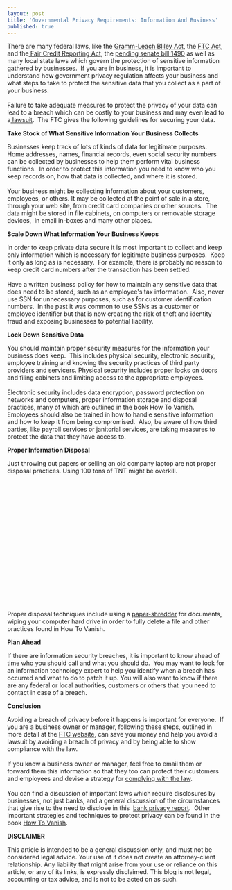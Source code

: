```yaml
---
layout: post
title: 'Governmental Privacy Requirements: Information And Business'
published: true
---
```

<p>There are many federal laws, like the <a title="Business Privacy" href="http://www.ftc.gov/privacy/glbact/glbsub1.htm" target="_blank">Gramm-Leach Bliley Act</a>, the <a title="FTC Act" href="http://www.stolaf.edu/people/becker/antitrust/statutes/ftc.html" target="_blank">FTC Act</a>, and the<a title="FCRA " href="http://www.cardreport.com/laws/fcra/fcra.html" target="_blank"> Fair Credit Reporting Act</a>, the <a title="S.1490" href="http://www.opencongress.org/bill/111-s1490/show" target="_blank">pending senate bill 1490</a> as well as many local state laws which govern the protection of sensitive information gathered by businesses.  If you are in business, it is important to understand how government privacy regulation affects your business and what steps to take to protect the sensitive data that you collect as a part of your business.  <br /><br /> Failure to take adequate measures to protect the privacy of your data can lead to a breach which can be costly to your business and may even lead to a<a title="Privacy Lawsuit" href="http://www.hartfordbusiness.com/news9190.html" target="_blank"> lawsuit</a>.  The FTC gives the following guidelines for securing your data.</p>
<p><strong>Take Stock of What Sensitive Information Your Business Collects</strong></p>
<p>Businesses keep track of lots of kinds of data for legitimate purposes.  Home addresses, names, financial records, even social security numbers can be collected by businesses to help them perform vital business functions.  In order to protect this information you need to know who you keep records on, how that data is collected, and where it is stored. <br /><br /> Your business might be collecting information about your customers, employees, or others. It may be collected at the point of sale in a store, through your web site, from credit card companies or other sources.  The data might be stored in file cabinets, on computers or removable storage devices,  in email in-boxes and many other places.</p>
<p><strong>Scale Down What Information Your Business Keeps</strong></p>
<p>In order to keep private data secure it is most important to collect and keep only information which is necessary for legitimate business purposes.  Keep it only as long as is necessary.  For example, there is probably no reason to keep credit card numbers after the transaction has been settled. <br /><br /> Have a written business policy for how to maintain any sensitive data that does need to be stored, such as an employee's tax information.  Also, never use SSN for unnecessary purposes, such as for customer identification numbers.  In the past it was common to use SSNs as a customer or employee identifier but that is now creating the risk of theft and identity fraud and exposing businesses to potential liability.</p>
<p><strong>Lock Down Sensitive Data<br />
</strong></p>
<p>You should maintain proper security measures for the information your business does keep.  This includes physical security, electronic security, employee training and knowing the security practices of third party providers and servicers. Physical security includes proper locks on doors and filing cabinets and limiting access to the appropriate employees. <br /><br /> Electronic security includes data encryption, password protection on networks and computers, proper information storage and disposal practices, many of which are outlined in the book How To Vanish.  Employees should also be trained in how to handle sensitive information and how to keep it from being compromised.  Also, be aware of how third parties, like payroll services or janitorial services, are taking measures to protect the data that they have access to.</p>
<p><strong>Proper Information Disposal</strong></p>
<p>Just throwing out papers or selling an old company laptop are not proper disposal practices. Using 100 tons of TNT might be overkill.</p>
<div id="aptureLink_bi3H8KpTCJ" style="margin: 0pt auto; padding: 0px 6px; text-align: center; display: block;"><object id="apture_embedPlayer1" classid="clsid:d27cdb6e-ae6d-11cf-96b8-444553540000" width="340" height="285" codebase="http://download.macromedia.com/pub/shockwave/cabs/flash/swflash.cab#version=6,0,40,0"><param name="bgcolor" value="#ffffff" /><param name="quality" value="high" /><param name="allowScriptAccess" value="never" /><param name="flashvars" value="start=0" /><param name="src" value="http://www.youtube.com/v/Eyo_MJye-Bs&amp;rel=0&amp;showinfo=0&amp;iv_load_policy=3" /><param name="name" value="apture_embedPlayer1" /><embed id="apture_embedPlayer1" type="application/x-shockwave-flash" width="340" height="285" src="http://www.youtube.com/v/Eyo_MJye-Bs&amp;rel=0&amp;showinfo=0&amp;iv_load_policy=3" name="apture_embedPlayer1" flashvars="start=0" allowscriptaccess="never" quality="high" bgcolor="#ffffff"></embed></object></div>
<p>Proper disposal techniques include using a <a title="Paper Shredder" href="http://www.howtovanish.com/PaperShredder" target="_blank">paper-shredder</a> for documents, wiping your computer hard drive in order to fully delete a file and other practices found in How To Vanish.</p>
<p><strong>Plan Ahead</strong></p>
<p>If there are information security breaches, it is important to know ahead of time who you should call and what you should do.  You may want to look for an information technology expert to help you identify when a breach has occurred and what to do to patch it up. You will also want to know if there are any federal or local authorities, customers or others that  you need to contact in case of a breach.</p>
<p><strong>Conclusion</strong></p>
<p>Avoiding a breach of privacy before it happens is important for everyone.  If you are a business owner or manager, following these steps, outlined in more detail at the <a title="FTC Security Guidelines" href="http://www.ftc.gov/infosecurity/" target="_blank">FTC website</a>, can save you money and help you avoid a lawsuit by avoiding a breach of privacy and by being able to show compliance with the law.  <br /><br />If you know a business owner or manager, feel free to email them or forward them this information so that they too can protect their customers and employees and devise a strategy for <a href="http://www.howtovanish.com/LegalServices">complying with the law</a>.  <br /><br />You can find a discussion of important laws which require disclosures by businesses, not just banks, and a general discussion of the circumstances that give rise to the need to disclose in this  <a title="Bank Privacy Report" href="http://www.howtovanish.com/products/bank-privacy-report/" target="_blank">bank privacy report</a>.  Other important strategies and techniques to protect privacy can be found in the book <a href="http://www.howtovanish.com/HTVBook">How To Vanish</a>.</p>
<p><!-- 		@page { size: 8.5in 11in; margin: 0.79in } 		P { margin-bottom: 0.08in } --></p>
<p style="margin-bottom: 0in;"><strong>DISCLAIMER</strong></p>
<p style="margin-bottom: 0in;">This article is intended to be a general discussion only, and must not be considered legal advice. Your use of it does not create an attorney-client relationship. Any liability that might arise from your use or reliance on this article, or any of its links, is expressly disclaimed. This blog is not legal, accounting or tax advice, and is not to be acted on as such.</p>

